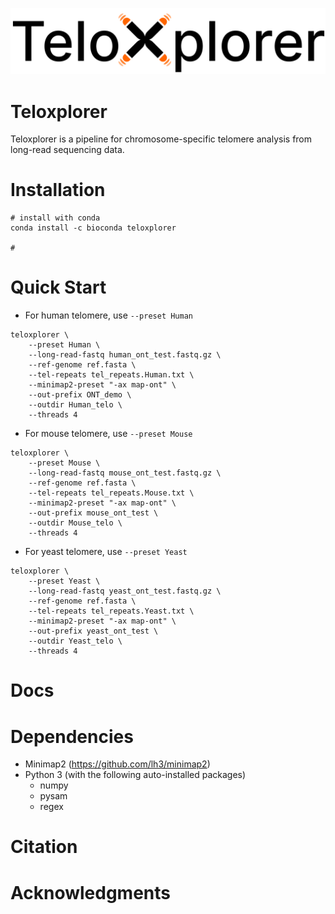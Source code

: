 ![image](https://github.com/hhuili/TeloXplorer/blob/main/logo/logo.svg)
# Teloxplorer
Teloxplorer is a pipeline for chromosome-specific telomere analysis from long-read sequencing data.

# Installation
```
# install with conda
conda install -c bioconda teloxplorer

# 
```

# Quick Start
- For human telomere, use `--preset Human`
```
teloxplorer \
    --preset Human \
    --long-read-fastq human_ont_test.fastq.gz \
    --ref-genome ref.fasta \
    --tel-repeats tel_repeats.Human.txt \
    --minimap2-preset "-ax map-ont" \
    --out-prefix ONT_demo \
    --outdir Human_telo \
    --threads 4
```

- For mouse telomere, use `--preset Mouse`
```
teloxplorer \
    --preset Mouse \
    --long-read-fastq mouse_ont_test.fastq.gz \
    --ref-genome ref.fasta \
    --tel-repeats tel_repeats.Mouse.txt \
    --minimap2-preset "-ax map-ont" \
    --out-prefix mouse_ont_test \
    --outdir Mouse_telo \
    --threads 4
```

- For yeast telomere, use `--preset Yeast`
```
teloxplorer \
    --preset Yeast \
    --long-read-fastq yeast_ont_test.fastq.gz \
    --ref-genome ref.fasta \
    --tel-repeats tel_repeats.Yeast.txt \
    --minimap2-preset "-ax map-ont" \
    --out-prefix yeast_ont_test \
    --outdir Yeast_telo \
    --threads 4
```

# Docs

# Dependencies
- Minimap2 (https://github.com/lh3/minimap2)
- Python 3 (with the following auto-installed packages)
  - numpy
  - pysam
  - regex
# Citation

# Acknowledgments



